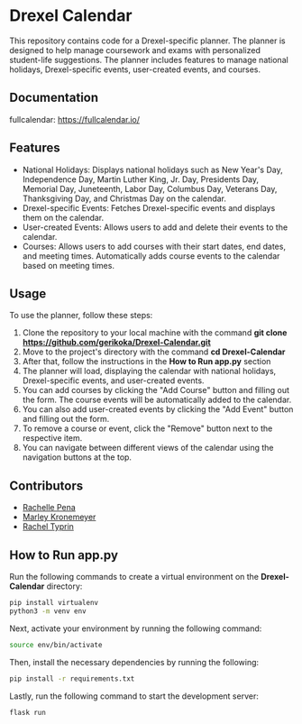 # Drexel Calendar

This repository contains code for a Drexel-specific planner. The planner is designed to help manage coursework and exams with personalized student-life suggestions. The planner includes features to manage national holidays, Drexel-specific events, user-created events, and courses.

## Documentation
fullcalendar: https://fullcalendar.io/

## Features

- National Holidays: Displays national holidays such as New Year's Day, Independence Day, Martin Luther King, Jr. Day, Presidents Day, Memorial Day, Juneteenth, Labor Day, Columbus Day, Veterans Day, Thanksgiving Day, and Christmas Day on the calendar.
- Drexel-specific Events: Fetches Drexel-specific events and displays them on the calendar.
- User-created Events: Allows users to add and delete their events to the calendar.
- Courses: Allows users to add courses with their start dates, end dates, and meeting times. Automatically adds course events to the calendar based on meeting times.

## Usage

To use the planner, follow these steps:

1. Clone the repository to your local machine with the command **git clone https://github.com/gerikoka/Drexel-Calendar.git**
2. Move to the project's directory with the command **cd Drexel-Calendar**
3. After that, follow the instructions in the **How to Run app.py** section
4. The planner will load, displaying the calendar with national holidays, Drexel-specific events, and user-created events.
5. You can add courses by clicking the "Add Course" button and filling out the form. The course events will be automatically added to the calendar.
6. You can also add user-created events by clicking the "Add Event" button and filling out the form.
7. To remove a course or event, click the "Remove" button next to the respective item.
8. You can navigate between different views of the calendar using the navigation buttons at the top.

## Contributors

- [Rachelle Pena](https://github.com/rachellepena)
- [Marley Kronemeyer](https://github.com/marleyek)
- [Rachel Typrin](https://github.com/ret47)

## How to Run app.py
Run the following commands to create a virtual environment on the **Drexel-Calendar** directory:
```bash
pip install virtualenv
python3 -m venv env
```
Next, activate your environment by running the following command:
```bash
source env/bin/activate
```
Then, install the necessary dependencies by running the following:
```bash
pip install -r requirements.txt
```
Lastly, run the following command to start the development server:
```bash
flask run
```
